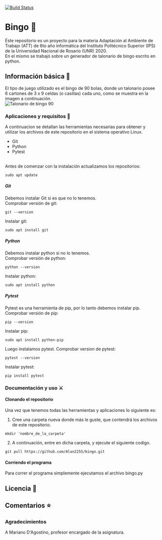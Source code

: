 [![Build Status](https://travis-ci.org/Alan2255/bingo.svg?branch=master)](https://travis-ci.org/Alan2255/bingo)

# Bingo :8ball:
Éste repositorio es un proyecto para la materia Adaptación al Ambiente de Trabajo (ATT) de 6to año informática del Instituto Politécnico Superior (IPS) de la Universidad Nacional de Rosario (UNR) 2020.<br>
En el mismo se trabajó sobre un generador de talonario de bingo escrito en python.

## Información básica :open_book:
El tipo de juego utilizado es el bingo de 90 bolas, donde un talonario posee 6 cartones de 3 x 9 celdas (o casillas) cada uno, como se muestra en la imagen a continuación.<br>
![Talonario de bingo 90](../imagenes/talonario.png?raw=true)

### Aplicaciones y requisitos :floppy_disk:
A continuacion se detallan las herramientas necesarias para obtener y utilizar los archivos de este repositorio en el sistema operativo Linux.<br>
* Git
* Python
* Pytest
<br>
Antes de comenzar con la instalación actualizamos los repositorios:
<pre><code>sudo apt update</pre></code>

##### Git
Debemos instalar Git si es que no lo tenemos.<br>
Comprobar versión de git:
<pre><code>git --version</pre></code>
Instalar git:
<pre><code>sudo apt install git</pre></code>

##### Python
Debemos instalar python si no lo tenemos.<br>
Comprobar versión de python:
<pre><code>python --version</pre></code>
Instalar python:
<pre><code>sudo apt install python</pre></code>

##### Pytest
Pytest es una herramienta de pip, por lo tanto debemos instalar pip.
Comprobar versión de pip:
<pre><code>pip --version</pre></code>
Instalar pip:
<pre><code>sudo apt install python-pip</pre></code>
Luego instalamos pytest.
Comprobar version de pytest:
<pre><code>pytest --version</pre></code>
Instalar pytest:
<pre><code>pip install pytest</pre></code>

### Documentación y uso :crossed_swords:

#### Clonando el repositorio
Una vez que tenemos todas las herramientas y aplicaciones lo siguiente es:
1. Cree una carpeta nueva donde más le guste, que contendrá los archivos de este repositorio.
<pre><code>mkdir 'nombre_de_la_carpeta'</pre></code>
2. A continuación, entre en dicha carpeta, y ejecute el siguiente codigo.
<pre><code>git pull https://github.com/Alan2255/bingo.git</pre></code>

#### Corriendo el programa
Para correr el programa simplemente ejecutamos el archivo bingo.py

## Licencia :page_facing_up:

## Comentarios :star:
### Agradecimientos
A Mariano D'Agostino, profesor encargado de la asignatura.
